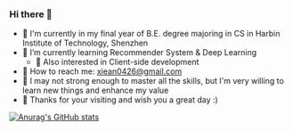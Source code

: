 ### Hi there 👋

- 📖 I'm currently in my final year of B.E. degree majoring in CS in Harbin Institute of Technology, Shenzhen
- 🤔 I’m currently learning Recommender System & Deep Learning
  - 🤩 Also interested in Client-side development
- 📮 How to reach me: xiean0426@gmail.com
- 🤯 I may not strong enough to master all the skills, but I'm very willing to learn new things and enhance my value
- 🎉 Thanks for your visiting and wish you a great day :)

[![Anurag's GitHub stats](https://github-readme-stats.vercel.app/api?username=A-l-an&show_icons=true&count_private=true)](https://github.com/anuraghazra/github-readme-stats)
